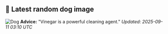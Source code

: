 ## 🐶 Latest random dog image
![Dog](https://images.dog.ceo/breeds/affenpinscher/n02110627_12227.jpg)
**Advice:** "Vinegar is a powerful cleaning agent."
*Updated: 2025-09-11 03:10 UTC*
